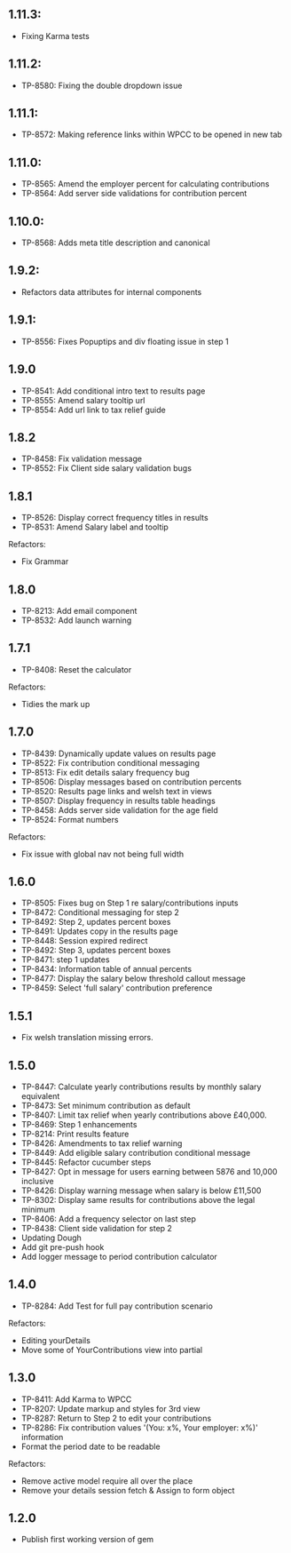 ## 1.11.3:
* Fixing Karma tests

## 1.11.2:
* TP-8580: Fixing the double dropdown issue

## 1.11.1:
* TP-8572: Making reference links within WPCC to be opened in new tab

## 1.11.0:
* TP-8565: Amend the employer percent for calculating contributions
* TP-8564: Add server side validations for contribution percent

## 1.10.0:
* TP-8568: Adds meta title description and canonical

## 1.9.2:
* Refactors data attributes for internal components

## 1.9.1:
* TP-8556: Fixes Popuptips and div floating issue in step 1

## 1.9.0
* TP-8541: Add conditional intro text to results page
* TP-8555: Amend salary tooltip url
* TP-8554: Add url link to tax relief guide

## 1.8.2
* TP-8458: Fix validation message
* TP-8552: Fix Client side salary validation bugs

## 1.8.1
* TP-8526: Display correct frequency titles in results
* TP-8531: Amend Salary label and tooltip

Refactors:
* Fix Grammar

## 1.8.0
* TP-8213: Add email component
* TP-8532: Add launch warning

## 1.7.1
* TP-8408: Reset the calculator

Refactors:
* Tidies the mark up

## 1.7.0

* TP-8439: Dynamically update values on results page
* TP-8522: Fix contribution conditional messaging
* TP-8513: Fix edit details salary frequency bug
* TP-8506: Display messages based on contribution percents
* TP-8520: Results page links and welsh text in views
* TP-8507: Display frequency in results table headings
* TP-8458: Adds server side validation for the age field
* TP-8524: Format numbers

Refactors:
* Fix issue with global nav not being full width

## 1.6.0

* TP-8505: Fixes bug on Step 1 re salary/contributions inputs
* TP-8472: Conditional messaging for step 2
* TP-8492: Step 2, updates percent boxes
* TP-8491: Updates copy in the results page
* TP-8448: Session expired redirect
* TP-8492: Step 3, updates percent boxes
* TP-8471: step 1 updates
* TP-8434: Information table of annual percents
* TP-8477: Display the salary below threshold callout message
* TP-8459: Select 'full salary' contribution preference

## 1.5.1

* Fix welsh translation missing errors.

## 1.5.0

* TP-8447: Calculate yearly contributions results by monthly salary equivalent
* TP-8473: Set minimum contribution as default
* TP-8407: Limit tax relief when yearly contributions above £40,000.
* TP-8469: Step 1 enhancements
* TP-8214: Print results feature
* TP-8426: Amendments to tax relief warning
* TP-8449: Add eligible salary contribution conditional message
* TP-8445: Refactor cucumber steps
* TP-8427: Opt in message for users earning between 5876 and 10,000 inclusive
* TP-8426: Display warning message when salary is below £11,500
* TP-8302: Display same results for contributions above the legal minimum
* TP-8406: Add a frequency selector on last step
* TP-8438: Client side validation for step 2
* Updating Dough
* Add git pre-push hook
* Add logger message to period contribution calculator

## 1.4.0

* TP-8284: Add Test for full pay contribution scenario

Refactors:
* Editing yourDetails
* Move some of YourContributions view into partial

## 1.3.0

* TP-8411: Add Karma to WPCC
* TP-8207: Update markup and styles for 3rd view
* TP-8287: Return to Step 2 to edit your contributions
* TP-8286: Fix contribution values '(You: x%, Your employer: x%)' information
* Format the period date to be readable

Refactors:
* Remove active model require all over the place
* Remove your details session fetch & Assign to form object

## 1.2.0

* Publish first working version of gem
